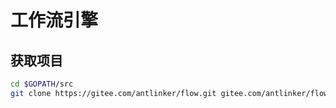# 工作流引擎

## 获取项目

```bash
cd $GOPATH/src
git clone https://gitee.com/antlinker/flow.git gitee.com/antlinker/flow
```